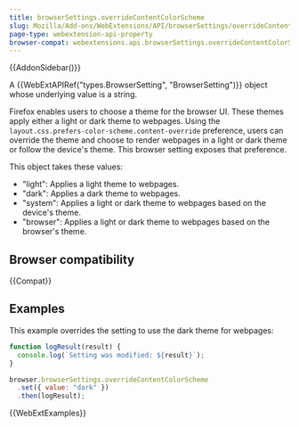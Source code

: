 ```yaml
---
title: browserSettings.overrideContentColorScheme
slug: Mozilla/Add-ons/WebExtensions/API/browserSettings/overrideContentColorScheme
page-type: webextension-api-property
browser-compat: webextensions.api.browserSettings.overrideContentColorScheme
---
```


{{AddonSidebar()}}

A {{WebExtAPIRef("types.BrowserSetting", "BrowserSetting")}} object whose underlying value is a string.

Firefox enables users to choose a theme for the browser UI. These themes apply either a light or dark theme to webpages. Using the `layout.css.prefers-color-scheme.content-override` preference, users can override the theme and choose to render webpages in a light or dark theme or follow the device's theme. This browser setting exposes that preference.

This object takes these values:

- "light": Applies a light theme to webpages.
- "dark": Applies a dark theme to webpages.
- "system": Applies a light or dark theme to webpages based on the device's theme.
- "browser": Applies a light or dark theme to webpages based on the browser's theme.

## Browser compatibility

{{Compat}}

## Examples

This example overrides the setting to use the dark theme for webpages:

```js
function logResult(result) {
  console.log(`Setting was modified: ${result}`);
}

browser.browserSettings.overrideContentColorScheme
  .set({ value: "dark" })
  .then(logResult);
```

{{WebExtExamples}}

